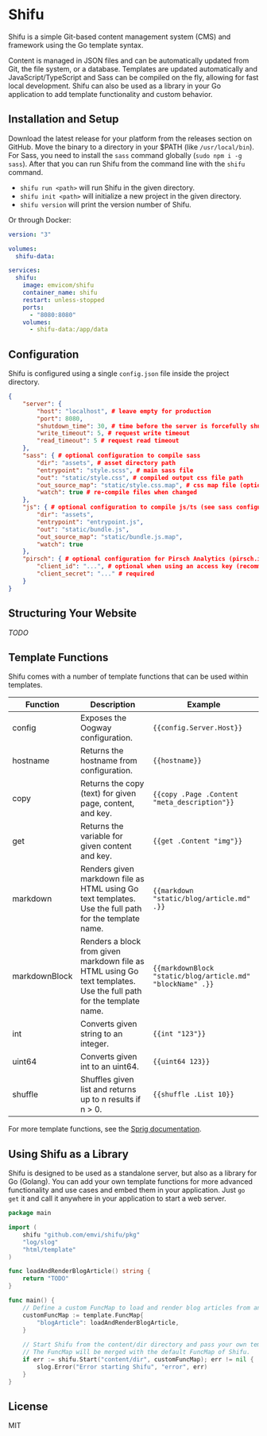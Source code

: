# Shifu

Shifu is a simple Git-based content management system (CMS) and framework using the Go template syntax.

Content is managed in JSON files and can be automatically updated from Git, the file system, or a database.
Templates are updated automatically and JavaScript/TypeScript and Sass can be compiled on the fly, allowing for fast local development.
Shifu can also be used as a library in your Go application to add template functionality and custom behavior.

## Installation and Setup

Download the latest release for your platform from the releases section on GitHub.
Move the binary to a directory in your $PATH (like `/usr/local/bin`).
For Sass, you need to install the `sass` command globally (`sudo npm i -g sass`).
After that you can run Shifu from the command line with the `shifu` command.

* `shifu run <path>` will run Shifu in the given directory.
* `shifu init <path>` will initialize a new project in the given directory.
* `shifu version` will print the version number of Shifu.

Or through Docker:

```yaml
version: "3"

volumes:
  shifu-data:

services:
  shifu:
    image: emvicom/shifu
    container_name: shifu
    restart: unless-stopped
    ports:
      - "8080:8080"
    volumes:
      - shifu-data:/app/data
```

## Configuration

Shifu is configured using a single `config.json` file inside the project directory.

```json
{
    "server": {
        "host": "localhost", # leave empty for production
        "port": 8080,
        "shutdown_time": 30, # time before the server is forcefully shut down (optional)
        "write_timeout": 5, # request write timeout
        "read_timeout": 5 # request read timeout
    },
    "sass": { # optional configuration to compile sass
        "dir": "assets", # asset directory path
        "entrypoint": "style.scss", # main sass file
        "out": "static/style.css", # compiled output css file path
        "out_source_map": "static/style.css.map", # css map file (optional)
        "watch": true # re-compile files when changed
    },
    "js": { # optional configuration to compile js/ts (see sass configuration for reference)
        "dir": "assets",
        "entrypoint": "entrypoint.js",
        "out": "static/bundle.js",
        "out_source_map": "static/bundle.js.map",
        "watch": true
    },
    "pirsch": { # optional configuration for Pirsch Analytics (pirsch.io)
        "client_id": "...", # optional when using an access key (recommended) instead of oAuth
        "client_secret": "..." # required
    }
}
```

## Structuring Your Website

*TODO*

## Template Functions

Shifu comes with a number of template functions that can be used within templates.

| Function      | Description                                                                                                        | Example                                                    |
|---------------|--------------------------------------------------------------------------------------------------------------------|------------------------------------------------------------|
| config        | Exposes the Oogway configuration.                                                                                  | `{{config.Server.Host}}`                                   |
| hostname      | Returns the hostname from configuration.                                                                           | `{{hostname}}`                                             |
| copy          | Returns the copy (text) for given page, content, and key.                                                          | `{{copy .Page .Content "meta_description"}}`               |
| get           | Returns the variable for given content and key.                                                                    | `{{get .Content "img"}}`                                   |
| markdown      | Renders given markdown file as HTML using Go text templates. Use the full path for the template name.              | `{{markdown "static/blog/article.md" .}}`                  |
| markdownBlock | Renders a block from given markdown file as HTML using Go text templates. Use the full path for the template name. | `{{markdownBlock "static/blog/article.md" "blockName" .}}` |
| int           | Converts given string to an integer.                                                                               | `{{int "123"}}`                                            |
| uint64        | Converts given int to an uint64.                                                                                   | `{{uint64 123}}`                                           |
| shuffle       | Shuffles given list and returns up to n results if n > 0.                                                          | `{{shuffle .List 10}}`                                     |

For more template functions, see the [Sprig documentation](github.com/Masterminds/sprig).

## Using Shifu as a Library

Shifu is designed to be used as a standalone server, but also as a library for Go (Golang).
You can add your own template functions for more advanced functionality and use cases and embed them in your application.
Just `go get` it and call it anywhere in your application to start a web server.

```go
package main

import (
	shifu "github.com/emvi/shifu/pkg"
	"log/slog"
	"html/template"
)

func loadAndRenderBlogArticle() string {
    return "TODO"
}

func main() {
	// Define a custom FuncMap to load and render blog articles from an external source.
	customFuncMap := template.FuncMap{
		"blogArticle": loadAndRenderBlogArticle,
	}
		
    // Start Shifu from the content/dir directory and pass your own template.FuncMap.
    // The FuncMap will be merged with the default FuncMap of Shifu.
	if err := shifu.Start("content/dir", customFuncMap); err != nil {
		slog.Error("Error starting Shifu", "error", err)
	}
}
```

## License

MIT
